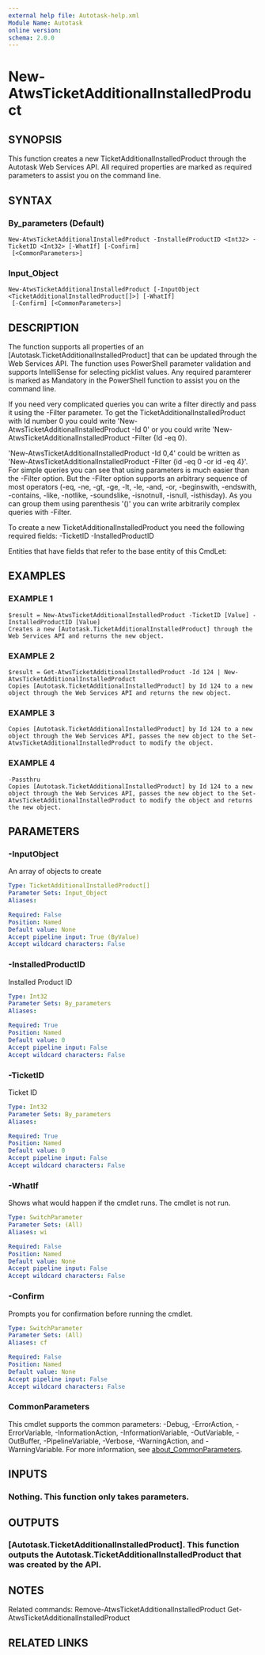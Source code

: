 ```yaml
---
external help file: Autotask-help.xml
Module Name: Autotask
online version:
schema: 2.0.0
---
```


# New-AtwsTicketAdditionalInstalledProduct

## SYNOPSIS
This function creates a new TicketAdditionalInstalledProduct through the Autotask Web Services API.
All required properties are marked as required parameters to assist you on the command line.

## SYNTAX

### By_parameters (Default)
```
New-AtwsTicketAdditionalInstalledProduct -InstalledProductID <Int32> -TicketID <Int32> [-WhatIf] [-Confirm]
 [<CommonParameters>]
```

### Input_Object
```
New-AtwsTicketAdditionalInstalledProduct [-InputObject <TicketAdditionalInstalledProduct[]>] [-WhatIf]
 [-Confirm] [<CommonParameters>]
```

## DESCRIPTION
The function supports all properties of an \[Autotask.TicketAdditionalInstalledProduct\] that can be updated through the Web Services API.
The function uses PowerShell parameter validation  and supports IntelliSense for selecting picklist values.
Any required paramterer is marked as Mandatory in the PowerShell function to assist you on the command line.

If you need very complicated queries you can write a filter directly and pass it using the -Filter parameter.
To get the TicketAdditionalInstalledProduct with Id number 0 you could write 'New-AtwsTicketAdditionalInstalledProduct -Id 0' or you could write 'New-AtwsTicketAdditionalInstalledProduct -Filter {Id -eq 0}.

'New-AtwsTicketAdditionalInstalledProduct -Id 0,4' could be written as 'New-AtwsTicketAdditionalInstalledProduct -Filter {id -eq 0 -or id -eq 4}'.
For simple queries you can see that using parameters is much easier than the -Filter option.
But the -Filter option supports an arbitrary sequence of most operators (-eq, -ne, -gt, -ge, -lt, -le, -and, -or, -beginswith, -endswith, -contains, -like, -notlike, -soundslike, -isnotnull, -isnull, -isthisday).
As you can group them using parenthesis '()' you can write arbitrarily complex queries with -Filter. 

To create a new TicketAdditionalInstalledProduct you need the following required fields:
 -TicketID
 -InstalledProductID

Entities that have fields that refer to the base entity of this CmdLet:

## EXAMPLES

### EXAMPLE 1
```
$result = New-AtwsTicketAdditionalInstalledProduct -TicketID [Value] -InstalledProductID [Value]
Creates a new [Autotask.TicketAdditionalInstalledProduct] through the Web Services API and returns the new object.
```

### EXAMPLE 2
```
$result = Get-AtwsTicketAdditionalInstalledProduct -Id 124 | New-AtwsTicketAdditionalInstalledProduct 
Copies [Autotask.TicketAdditionalInstalledProduct] by Id 124 to a new object through the Web Services API and returns the new object.
```

### EXAMPLE 3
```
Copies [Autotask.TicketAdditionalInstalledProduct] by Id 124 to a new object through the Web Services API, passes the new object to the Set-AtwsTicketAdditionalInstalledProduct to modify the object.
```

### EXAMPLE 4
```
-Passthru
Copies [Autotask.TicketAdditionalInstalledProduct] by Id 124 to a new object through the Web Services API, passes the new object to the Set-AtwsTicketAdditionalInstalledProduct to modify the object and returns the new object.
```

## PARAMETERS

### -InputObject
An array of objects to create

```yaml
Type: TicketAdditionalInstalledProduct[]
Parameter Sets: Input_Object
Aliases:

Required: False
Position: Named
Default value: None
Accept pipeline input: True (ByValue)
Accept wildcard characters: False
```

### -InstalledProductID
Installed Product ID

```yaml
Type: Int32
Parameter Sets: By_parameters
Aliases:

Required: True
Position: Named
Default value: 0
Accept pipeline input: False
Accept wildcard characters: False
```

### -TicketID
Ticket ID

```yaml
Type: Int32
Parameter Sets: By_parameters
Aliases:

Required: True
Position: Named
Default value: 0
Accept pipeline input: False
Accept wildcard characters: False
```

### -WhatIf
Shows what would happen if the cmdlet runs.
The cmdlet is not run.

```yaml
Type: SwitchParameter
Parameter Sets: (All)
Aliases: wi

Required: False
Position: Named
Default value: None
Accept pipeline input: False
Accept wildcard characters: False
```

### -Confirm
Prompts you for confirmation before running the cmdlet.

```yaml
Type: SwitchParameter
Parameter Sets: (All)
Aliases: cf

Required: False
Position: Named
Default value: None
Accept pipeline input: False
Accept wildcard characters: False
```

### CommonParameters
This cmdlet supports the common parameters: -Debug, -ErrorAction, -ErrorVariable, -InformationAction, -InformationVariable, -OutVariable, -OutBuffer, -PipelineVariable, -Verbose, -WarningAction, and -WarningVariable. For more information, see [about_CommonParameters](http://go.microsoft.com/fwlink/?LinkID=113216).

## INPUTS

### Nothing. This function only takes parameters.
## OUTPUTS

### [Autotask.TicketAdditionalInstalledProduct]. This function outputs the Autotask.TicketAdditionalInstalledProduct that was created by the API.
## NOTES
Related commands:
Remove-AtwsTicketAdditionalInstalledProduct
 Get-AtwsTicketAdditionalInstalledProduct

## RELATED LINKS
